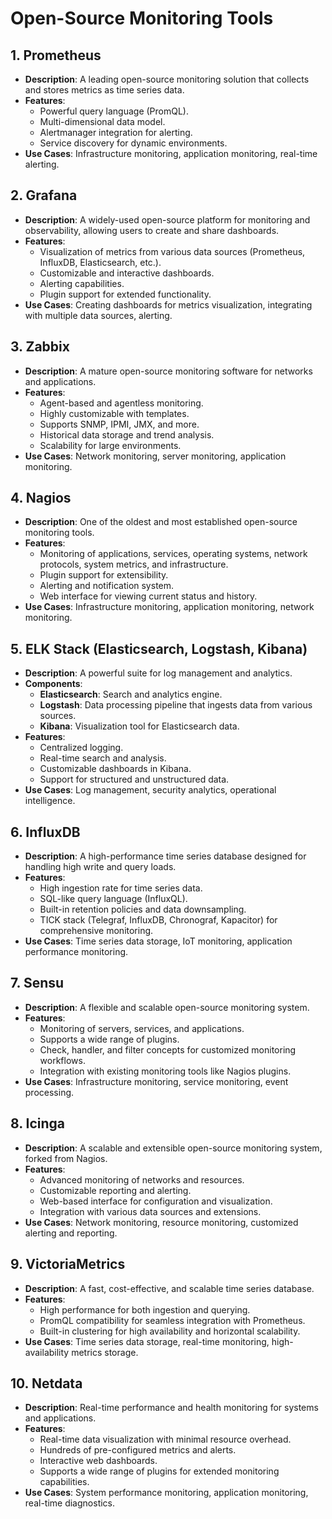 # Open-Source Monitoring Tools

## 1. Prometheus
- **Description**: A leading open-source monitoring solution that collects and stores metrics as time series data.
- **Features**:
  - Powerful query language (PromQL).
  - Multi-dimensional data model.
  - Alertmanager integration for alerting.
  - Service discovery for dynamic environments.
- **Use Cases**: Infrastructure monitoring, application monitoring, real-time alerting.

## 2. Grafana
- **Description**: A widely-used open-source platform for monitoring and observability, allowing users to create and share dashboards.
- **Features**:
  - Visualization of metrics from various data sources (Prometheus, InfluxDB, Elasticsearch, etc.).
  - Customizable and interactive dashboards.
  - Alerting capabilities.
  - Plugin support for extended functionality.
- **Use Cases**: Creating dashboards for metrics visualization, integrating with multiple data sources, alerting.

## 3. Zabbix
- **Description**: A mature open-source monitoring software for networks and applications.
- **Features**:
  - Agent-based and agentless monitoring.
  - Highly customizable with templates.
  - Supports SNMP, IPMI, JMX, and more.
  - Historical data storage and trend analysis.
  - Scalability for large environments.
- **Use Cases**: Network monitoring, server monitoring, application monitoring.

## 4. Nagios
- **Description**: One of the oldest and most established open-source monitoring tools.
- **Features**:
  - Monitoring of applications, services, operating systems, network protocols, system metrics, and infrastructure.
  - Plugin support for extensibility.
  - Alerting and notification system.
  - Web interface for viewing current status and history.
- **Use Cases**: Infrastructure monitoring, application monitoring, network monitoring.

## 5. ELK Stack (Elasticsearch, Logstash, Kibana)
- **Description**: A powerful suite for log management and analytics.
- **Components**:
  - **Elasticsearch**: Search and analytics engine.
  - **Logstash**: Data processing pipeline that ingests data from various sources.
  - **Kibana**: Visualization tool for Elasticsearch data.
- **Features**:
  - Centralized logging.
  - Real-time search and analysis.
  - Customizable dashboards in Kibana.
  - Support for structured and unstructured data.
- **Use Cases**: Log management, security analytics, operational intelligence.

## 6. InfluxDB
- **Description**: A high-performance time series database designed for handling high write and query loads.
- **Features**:
  - High ingestion rate for time series data.
  - SQL-like query language (InfluxQL).
  - Built-in retention policies and data downsampling.
  - TICK stack (Telegraf, InfluxDB, Chronograf, Kapacitor) for comprehensive monitoring.
- **Use Cases**: Time series data storage, IoT monitoring, application performance monitoring.

## 7. Sensu
- **Description**: A flexible and scalable open-source monitoring system.
- **Features**:
  - Monitoring of servers, services, and applications.
  - Supports a wide range of plugins.
  - Check, handler, and filter concepts for customized monitoring workflows.
  - Integration with existing monitoring tools like Nagios plugins.
- **Use Cases**: Infrastructure monitoring, service monitoring, event processing.

## 8. Icinga
- **Description**: A scalable and extensible open-source monitoring system, forked from Nagios.
- **Features**:
  - Advanced monitoring of networks and resources.
  - Customizable reporting and alerting.
  - Web-based interface for configuration and visualization.
  - Integration with various data sources and extensions.
- **Use Cases**: Network monitoring, resource monitoring, customized alerting and reporting.

## 9. VictoriaMetrics
- **Description**: A fast, cost-effective, and scalable time series database.
- **Features**:
  - High performance for both ingestion and querying.
  - PromQL compatibility for seamless integration with Prometheus.
  - Built-in clustering for high availability and horizontal scalability.
- **Use Cases**: Time series data storage, real-time monitoring, high-availability metrics storage.

## 10. Netdata
- **Description**: Real-time performance and health monitoring for systems and applications.
- **Features**:
  - Real-time data visualization with minimal resource overhead.
  - Hundreds of pre-configured metrics and alerts.
  - Interactive web dashboards.
  - Supports a wide range of plugins for extended monitoring capabilities.
- **Use Cases**: System performance monitoring, application monitoring, real-time diagnostics.

